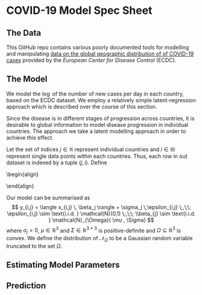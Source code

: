 # COVID-19 Model Spec Sheet

## The Data

This GitHub repo contains various poorly documented tools for modelling and manipulating [data on the global geographic distribution of of COVID-19 cases](https://www.ecdc.europa.eu/en/publications-data/download-todays-data-geographic-distribution-covid-19-cases-worldwide) provided by the *European Center for Disease Control* (ECDC).

## The Model

We model the $\log$ of the number of new cases per day in each country, based on the ECDC dataset. We employ a relatively simple latent-regression approach which is described over the course of this section.

Since the disease is in different stages of progression across countries, it is desirable to global information to model disease progression in individual countries. The approach we take a latent modelling approach in order to achieve this effect.

Let the set of indices $j\in\mathfrak{N}$ represent individual countries and $i\in\mathfrak{M}$ represent single data points within each countries. Thus, each row in out dataset is indexed by a tuple $(j,i)$. Define 

\begin{align}
<!--\tau_{j,i} &:= \text{# of days since first case in country-$j$ for datapoint $(j,i)$} \,, \\-->
<!--y_{j,i} &:= \log(\text{# of new cases on day for $(j,i)$}) \,, \\
-->
<!--x_{j,i} &:= [1,\tau_{j,i},\tau_{j,i}^2] \,.-->
\end{align}

Our model can be summarised as 
$$
y_{i,j} = 
\langle x_{i,j} \, \beta_j \rangle + 
\sigma_j \,\epsilon_{i,j} 
\;,\;\; 
\epsilon_{i,j} \sim \text{i.i.d. } \mathcal{N}(0,1)
\;,\;\;
\\beta_{j} \sim \text{i.i.d. } \mathcal{N}_{\Omega}( \mu , \Sigma)
$$
where $\sigma_j>0$, $\mu \in \mathbb{R}^3$ and $\Sigma\in\mathbb{R}^{3\times 3}$ is positive-definite and $\Omega\subseteq\mathbb{R}^3$ is convex. We define the distribution of $\mathcal{N}_{\Omega}$ to be a Gaussian random variable truncated to the set $\Omega$.

## Estimating Model Parameters

## Prediction 

